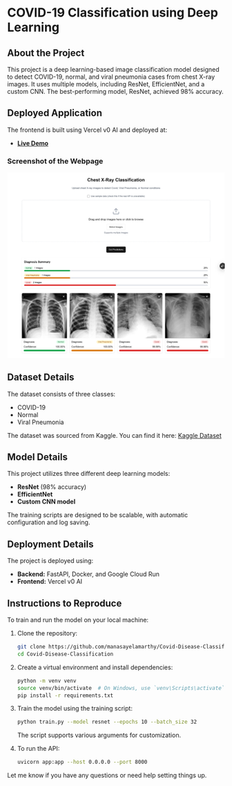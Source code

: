 # COVID-19 Classification using Deep Learning

## About the Project
This project is a deep learning-based image classification model designed to detect COVID-19, normal, and viral pneumonia cases from chest X-ray images. It uses multiple models, including ResNet, EfficientNet, and a custom CNN. The best-performing model, ResNet, achieved 98% accuracy.

## Deployed Application
The frontend is built using Vercel v0 AI and deployed at:

- [**Live Demo**](https://v0-react-js-image-predictor.vercel.app/)

### Screenshot of the Webpage
![Webpage Screenshot](v0-react-js-image-predictor.vercel.app_.png)

## Dataset Details
The dataset consists of three classes:
- COVID-19
- Normal
- Viral Pneumonia

The dataset was sourced from Kaggle. You can find it here:
[Kaggle Dataset](https://www.kaggle.com/datasets/pranavraikokte/covid19-image-dataset)

## Model Details
This project utilizes three different deep learning models:
- **ResNet** (98% accuracy)
- **EfficientNet**
- **Custom CNN model**

The training scripts are designed to be scalable, with automatic configuration and log saving.

## Deployment Details
The project is deployed using:
- **Backend:** FastAPI, Docker, and Google Cloud Run
- **Frontend:** Vercel v0 AI

## Instructions to Reproduce
To train and run the model on your local machine:

1. Clone the repository:
   ```sh
   git clone https://github.com/manasayelamarthy/Covid-Disease-Classification
   cd Covid-Disease-Classification
   ```
2. Create a virtual environment and install dependencies:
   ```sh
   python -m venv venv
   source venv/bin/activate  # On Windows, use `venv\Scripts\activate`
   pip install -r requirements.txt
   ```
3. Train the model using the training script:
   ```sh
   python train.py --model resnet --epochs 10 --batch_size 32
   ```
   The script supports various arguments for customization.

4. To run the API:
   ```sh
   uvicorn app:app --host 0.0.0.0 --port 8000
   ```

Let me know if you have any questions or need help setting things up.

